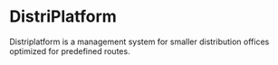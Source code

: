 # DistriPlatform
Distriplatform is a management system for smaller distribution offices optimized for predefined routes.